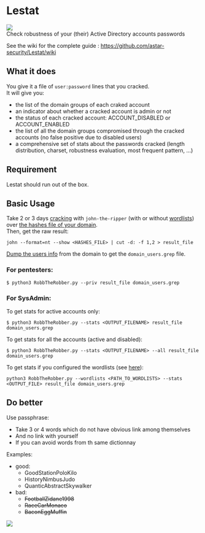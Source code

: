 # Lestat
![](https://3.bp.blogspot.com/-PF5wQWEREK0/U_DS_eJM8nI/AAAAAAAAAVw/ack4TeHRyME/s1600/033.jpg)  
Check robustness of your (their) Active Directory accounts passwords

See the wiki for the complete guide : https://github.com/astar-security/Lestat/wiki  

## What it does
You give it a file of `user:password` lines that you cracked.  
It will give you:
- the list of the domain groups of each craked account
- an indicator about whether a cracked account is admin or not
- the status of each cracked account: ACCOUNT_DISABLED or ACCOUNT_ENABLED
- the list of all the domain groups compromised through the cracked accounts (no false positive due to disabled users)
- a comprehensive set of stats about the passwords cracked (length distribution, charset, robustness evaluation, most frequent pattern, ...)

## Requirement
Lestat should run out of the box.  

## Basic Usage
Take 2 or 3 days [cracking](https://github.com/astar-security/Lestat/wiki/Crack_with_john) with `john-the-ripper` (with or without [wordlists](https://github.com/astar-security/Lestat/wiki/GetWordlists)) over [the hashes file of your domain](https://github.com/astar-security/Lestat/wiki/GetTheHash).  
Then, get the raw result:
```
john --format=nt --show <HASHES_FILE> | cut -d: -f 1,2 > result_file
```
[Dump the users info](https://github.com/astar-security/Lestat/wiki/GetUsersInfo) from the domain to get the `domain_users.grep` file.

### For pentesters:
```
$ python3 RobbTheRobber.py --priv result_file domain_users.grep
```

### For SysAdmin:
To get stats for active accounts only:  
```
$ python3 RobbTheRobber.py --stats <OUTPUT_FILENAME> result_file domain_users.grep
```
To get stats for all the accounts (active and disabled):
```
$ python3 RobbTheRobber.py --stats <OUTPUT_FILENAME> --all result_file domain_users.grep
```
To get stats if you configured the wordlists (see [here](https://github.com/astar-security/Lestat/wiki/GetWordlists)):
```
python3 RobbTheRobber.py --wordlists <PATH_TO_WORDLISTS> --stats <OUTPUT_FILE> result_file domain_users.grep
```

## Do better
Use passphrase:
- Take 3 or 4 words which do not have obvious link among themselves
- And no link with yourself
- If you can avoid words from th same dictionnay

Examples:
* good:
  * GoodStationPoloKilo
  * HistoryNimbusJudo
  * QuanticAbstractSkywalker
* bad:
  * ~~FootballZidane1998~~
  * ~~RaceCarMonaco~~
  * ~~BaconEggMuffin~~

![](https://bonny.astar.org/triangle_incompat.png)
